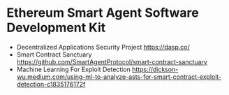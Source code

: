 # Ethereum Smart Agent Software Development Kit

- Decentralized Applications Security Project https://dasp.co/ 
- Smart Contract Sanctuary https://github.com/SmartAgentProtocol/smart-contract-sanctuary
- Machine Learning For Exploit Detection https://dickson-wu.medium.com/using-ml-to-analyze-asts-for-smart-contract-exploit-detection-c1835176172f 
